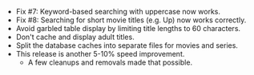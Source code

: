 * Fix #7: Keyword-based searching with uppercase now works.
* Fix #8: Searching for short movie titles (e.g. Up) now works correctly.
* Avoid garbled table display by limiting title lengths to 60 characters.
* Don't cache and display adult titles.
* Split the database caches into separate files for movies and series.
* This release is another 5-10% speed improvement.
  * A few cleanups and removals made that possible.
